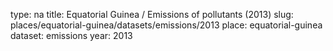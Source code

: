 type: na
title: Equatorial Guinea / Emissions of pollutants (2013)
slug: places/equatorial-guinea/datasets/emissions/2013
place: equatorial-guinea
dataset: emissions
year: 2013
